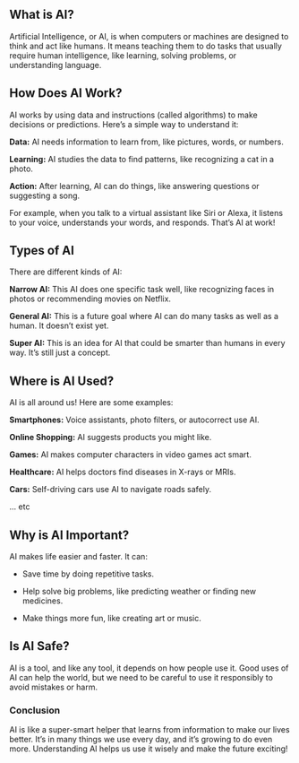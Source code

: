 ## **What is AI?**

Artificial Intelligence, or AI, is when computers or machines are designed to think and act like humans. It means teaching them to do tasks that usually require human intelligence, like learning, solving problems, or understanding language.

## **How Does AI Work?**

AI works by using data and instructions (called algorithms) to make decisions or predictions. Here’s a simple way to understand it:

**Data:** AI needs information to learn from, like pictures, words, or numbers.

**Learning:** AI studies the data to find patterns, like recognizing a cat in a photo.

**Action:** After learning, AI can do things, like answering questions or suggesting a song.

For example, when you talk to a virtual assistant like Siri or Alexa, it listens to your voice, understands your words, and responds. That’s AI at work!

## **Types of AI**

There are different kinds of AI:

**Narrow AI:** This AI does one specific task well, like recognizing faces in photos or recommending movies on Netflix.

**General AI:** This is a future goal where AI can do many tasks as well as a human. It doesn’t exist yet.

**Super AI:** This is an idea for AI that could be smarter than humans in every way. It’s still just a concept.

## **Where is AI Used?**

AI is all around us! Here are some examples:

**Smartphones:** Voice assistants, photo filters, or autocorrect use AI.

**Online Shopping:** AI suggests products you might like.

**Games:** AI makes computer characters in video games act smart.

**Healthcare:** AI helps doctors find diseases in X-rays or MRIs.

**Cars:** Self-driving cars use AI to navigate roads safely. 

... etc

## **Why is AI Important?**

AI makes life easier and faster. It can:

 - Save time by doing repetitive tasks.

 - Help solve big problems, like predicting weather or finding new medicines.

 - Make things more fun, like creating art or music.

## **Is AI Safe?**

AI is a tool, and like any tool, it depends on how people use it. Good uses of AI can help the world, but we need to be careful to use it responsibly to avoid mistakes or harm.

### Conclusion

AI is like a super-smart helper that learns from information to make our lives better. It’s in many things we use every day, and it’s growing to do even more. Understanding AI helps us use it wisely and make the future exciting!


